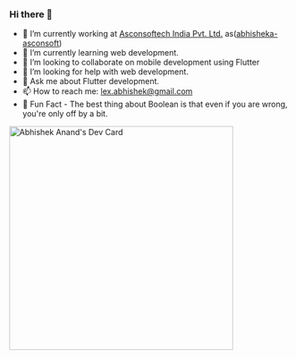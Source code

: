 ### Hi there 👋

<!--
**av153k/av153k** is a ✨ _special_ ✨ repository because its `README.md` (this file) appears on your GitHub profile.
-->
- 🔭 I’m currently working at [Asconsoftech India Pvt. Ltd.](https://asconsoftech.com/) as([abhisheka-asconsoft](https://github.com/abhisheka-asconsoft))
- 🌱 I’m currently learning web development. 
- 👯 I’m looking to collaborate on mobile development using Flutter
- 🤔 I’m looking for help with web development.
- 💬 Ask me about Flutter development.
- 📫 How to reach me: lex.abhishek@gmail.com
- 🤣 Fun Fact - The best thing about Boolean is that even if you are wrong, you're only off by a bit.

<a href="https://app.daily.dev/av153k"><img src="https://api.daily.dev/devcards/c388fc024e8746a29846d40c54b26a40.png?r=17s" width="400" alt="Abhishek Anand's Dev Card"/></a>
